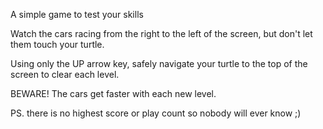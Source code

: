A simple game to test your skills

Watch the cars racing from the right to the left of the screen, but don't let them touch your turtle. 

Using only the UP arrow key, safely navigate your turtle to the top of the screen to clear each level. 

BEWARE! The cars get faster with each new level.

PS. there is no highest score or play count so nobody will ever know ;)
